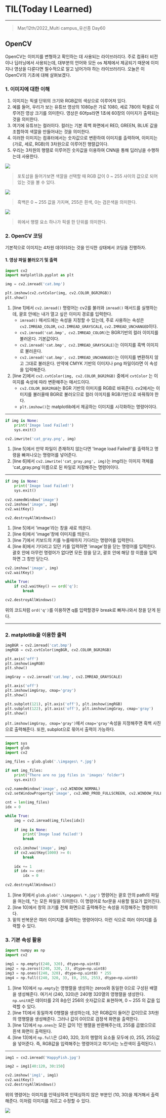 # TIL(Today I Learned)

___

> Mar/12th/2022_Multi campus_유선종 Day60

## OpenCV
OpenCV는 이미지를 변형하고 확인하는 데 사용되는 라이브러리다. 주로 컴퓨터 비전이나 딥러닝에서 사용되는데, 대부분의 언어와 모든 os 체제에서 제공되기 때문에 이미지나 영상을 다룬다면 필수적으로 알고 넘어가야 하는 라이브러리다. 오늘은 이 OpenCV의 기초에 대해 살펴보겠다.

### 1. 이미지에 대한 이해
1. 이미지는 픽셀 단위의 크기와 RGB값의 색상으로 이루어져 있다.
2. 예를 들어, 우리가 보는 유튜브 영상의 1080p은 가로 1080, 세로 780의 픽셀로 이루어진 영상 크기를 의미한다. 영상은 60fps라면 1초에 60장의 이미지가 출력되는 것을 의미한다.
3. 여기에 유튜브는 컬러이다. 컬러는 기본 흑백 화면에서 RED, GREEN, BLUE 값을 조합하여 색깔을 만들어내는 것을 의미한다.
4. 이러한 이미지는 컴퓨터에서는 숫자값으로 변환하여 이미지를 출력하며, 이미지는 (가로, 세로, RGB)의 3차원으로 이루어진 행렬값이다.
5. 우리는 3차원의 행렬로 이루어진 숫자값을 이용하여 CNN을 통해 딥러닝을 수행하는데 사용한다.

<img src="https://user-images.githubusercontent.com/97590480/158020318-fc0a168a-b419-4278-9406-c781b14e0d68.png">

> 포토샵을 들어가보면 색깔을 선택할 때 RGB 값이 0 ~ 255 사이의 값으로 되어있는 것을 볼 수 있다.

<img src="https://user-images.githubusercontent.com/97590480/158020443-230e1f0d-1e37-460b-ad31-fe92422e5beb.png">

> 흑백은 0 ~ 255 값을 가지며, 255은 흰색, 0는 검은색을 의미한다.

<img src="https://user-images.githubusercontent.com/97590480/158020437-c568e026-600b-4e88-a23c-283ec3cc9c3c.png">

> 위에서 행렬 요소 하나가 픽셀 한 단위를 의미한다.

### 2. OpenCV 코딩
기본적으로 이미지는 4차원 데이터라는 것을 인식한 상태에서 코딩을 진행하자.

#### 1. 영상 파일 불러오기 및 출력
```python
import cv2
import matplotlib.pyplot as plt

img = cv2.imread('cat.bmp')                                                             #line 1

plt.imshow(cv2.cvtColor(img, cv2.COLOR_BGR2RGB))                                        #line 2
plt.show()
```
1. [line 1]에서 `cv2.imread()` 명령어는 cv2를 불러와 `imread()` 매서드를 실행하는데, 괄호 안에는 내가 열고 싶은 이미지 경로를 입력한다.
    - `imread()` 매서드에는 속성을 지정할 수 있는데, 주로 사용하는 속성은 `cv2.IMREAD_COLOR`, `cv2.IMREAD_GRAYSCALE`, `cv2.IMREAD_UNCHANGED`이다.
    - `cv2.imread('cat.bmp', cv2.IMREAD_COLOR)`는 BGR기반의 컬러 이미지를 불러온다. 기본값이다.
    - `cv2.imread('cat.bmp', cv2.IMREAD_GRAYSCALE)`는 이미지를 흑백 이미지로 불러온다.
    - `cv2.imread('cat.bmp', cv2.IMREAD_UNCHANGED)`는 이미지를 변환하지 않고 그대로 불러온다. 만약에 CMYK 기반의 이미지나 png 파일이라면 이 속성을 입력해준다.
2. [line 2]에서 `cv2.cvtColor(img, cv2.COLOR_BGR2RGB)` 중에서 `cvtColor` 는 이미지를 속성에 따라 변환해주는 매서드이다. 
    - `cv2.COLOR_BGR2RGB`는 BGR 기반의 이미지를 RGB로 바꿔준다. cv2에서는 이미지를 불러올때 BGR로 불러오므로 컬러 이미지를 RGB기반으로 바꿔줘야 한다.
    - `plt.imshow()`는 matplotlib에서 제공하는 이미지를 시각화하는 명령어이다.

___
```python
if img is None:                                                                         #line 5
    print('Image load Failed!')
    sys.exit()

cv2.imwrite('cat_gray.png', img)                                                        #line 4
```
1. [line 5]에서 만약 파일이 존재하지 않는다면 'Image load Failed!'를 출력하고 명령을 빠져나오는 명령어를 넣어준다.
2. [line 6]에서 `cv2.imwrite('cat_gray.png', img)`는 img라는 이미지 객체를 'cat_gray.png`이름으로 된 파일로 저장해주는 명령어이다.

___

```python
if img is None:
    print('Image load Failed!')
    sys.exit()
    
cv2.namedWindow('image')                                                                #line 5
cv2.imshow('image', img)                                                                #line 6
cv2.waitKey()                                                                           #line 7

cv2.destroyAllWindows()                                                                 #line 8
```
1. [line 5]에서 'image'라는 창을 새로 띄운다.
2. [line 6]에서 'image'창에 이미지를 띄운다.
3. [line 7]에서 키보드의 키를 누를때까지 기다리는 명령어를 입력한다.
4. [line 8]에서 기다리고 있던 키를 입력하면 'image'창을 닫는 명령어를 입력한다. 괄호 안에 아무런 명령어가 없다면 모든 창을 닫고, 괄호 안에 해당 창 이름을 입력하면 그 창만 닫는다.

```python
cv2.imshow('image', img)
cv2.waitKey()

while True:
    if cv2.waitKey() == ord('q'):
        break

cv2.destroyAllWindows()
```
위의 코드처럼 `ord('q')`를 이용하면 q를 입력할경우 break로 빠져나와서 창을 닫게 된다.

___

### 2. matplotlib을 이용한 출력
```python
imgBGR = cv2.imread('cat.bmp')
imgRGB = cv2.cvtColor(imgBGR, cv2.COLOR_BGR2RGB)

plt.axis('off')
plt.imshow(imgRGB)
plt.show()

imgGray = cv2.imread('cat.bmp', cv2.IMREAD_GRAYSCALE)

plt.axis('off')
plt.imshow(imgGray, cmap='gray')
plt.show()

plt.subplot(121), plt.axis('off'), plt.imshow(imgRGB)
plt.subplot(122), plt.axis('off'), plt.imshow(imgGray, cmap='gray')
plt.show()
```
`plt.imshow(imgGray, cmap='gray')`에서 `cmap='gray'`속성을 지정해주면 흑백 사진으로 출력해준다. 또한, subplot으로 묶어서 출력이 가능하다.

___

```python
import sys
import glob
import cv2

img_files = glob.glob('.\imgages\ *.jpg')                                                   #line 9

if not img_files:
    print("There are no jpg files in 'images' folder")
    sys.exit()
    
cv2.namedWindow('image', cv2.WINDOW_NORMAL)
cv2.setWindowProperty('image', cv2.WND_PROD_FULLSCREEN, cv2.WINDOW_FULLSCREEN)              #line 10

cnt = len(img_files)
idx = 0

while True:
    img = cv2.imread(img_files[idx])
    
    if img is None:
        print('Image load failed!')
        break
        
    cv2.imshow('image', img)
    if cv2.waitKey(1000) >= 0:
        break
        
    idx += 1
    if idx >= cnt:
        idx = 0
        
cv2.destroyAllWindows()
```
1. [line 9]에서 `glob.glob('.\imgages\ *.jpg')` 명령어는 괄호 안의 path의 파일을 여는데, *는 모든 파일을 의미한다. 이 명령어로 for문을 사용할 필요가 없어진다.
2. [line 10]에서 창의 크기를 전체 화면으로 출력해주는 속성을 지정해주는 명령어이다.
3. 밑의 반복문은 여러 이미지를 출력하는 명령어이다. 이런 식으로 여러 이미지를 출력할 수 있다.

### 3. 기본 속성 활용
```python
import numpy as np
import cv2

img1 = np.empty((240, 320), dtype=np.uint8)                                                 #line 10
img2 = np.zeros((240, 320, 3), dtype=np.uint8)                                              #line 11
img3 = np.ones((240, 320), dtype=np.uint8) * 255                                            #line 12
img4 = np.full((240, 320, 3), (0, 255, 255), dtype=np.uint8)                                #line 13
```
1. [line 10]에서 `np.empty`는 영행렬을 생성하는 zeros와 동일한 0으로 구성된 배열을 생성해준다. 여기서 (240, 320)은 240행 320열의 영행렬을 생성한다. `np.unit8`은 데이터를 2의 8승인 256의 숫자값으로 표현하며, 0 ~ 255 의 값을 입력할 수 있다.
2. [line 11]에서 동일하게 0행렬을 생성하는데, 3은 RGB값이 들어간 값이므로 3차원의 영행렬을 생성해준다. 그러나 값이 0이므로 검정색 화면을 출력한다.
3. [line 12]에서 `np.ones`는 모든 값이 1인 행렬을 반환해주는데, 255를 곱했으므로 흰색 화면이 출력된다.
4. [line 13]에서 `np.full`은 (240, 320, 3)의 행렬의 요소들 모두에 (0, 255, 255)값을 넣어준다. 즉, RGB값을 입력해주는 명령어이고 여기서는 노란색이 출력된다.\

___

```python
img1 = cv2.imread('HappyFish.jpg')

img2 = img1[40:120, 30:150]

cv2.imshow('img1', img1)
cv2.waitKey()
cv2.destroyAllWindows()
```
위의 명령어는 이미지를 인덱싱하여 인덱싱하지 않은 부분인 (10, 30)을 제거해서 출력해준다. 이처럼 이미지를 자르고 수정할 수 있다.

<img src="https://user-images.githubusercontent.com/97590480/158022556-aaf668c8-1958-4bb4-9bb8-88bc871f3920.png">